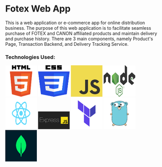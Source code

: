 # Fotex Web App

This is a web application or e-commerce app for online distribution business. The purpose of this web application is to facilitate seamless purchase of FOTEX and CANON affiliated products and maintain delivery and purchase history. There are 3 main components, namely Product's Page, Transaction Backend, and Delivery Tracking Service.

### Technologies Used:

<img src="images/html.png" alt="HTML Logo" width="100" style="width: 100px; height: 100px;"> <img src="images/css.png" alt="CSS Logo" width="100" style="width: 100px; height: 100px;"> <img src="images/js.png" alt="JavaScript Logo" width="100" style="width: 100px; height: 100px;"> <img src="images/nodejs.png" alt="Node.js Logo" width="100" style="width: 100px; height: 100px;"> <img src="images/reactjs.png" alt="ReactJS Logo" width="100" style="width: 100px; height: 100px;"> <img src="images/ejs.png" alt="ExpressJS Logo" width="100"> <img src="images/terraform.png" alt="Terraform Logo" width="100" style="width: 100px; height: 100px;"> <img src="images/go.png" alt="Go Logo" width="100" style="width: 100px; height: 100px;"> <img src="images/mongodb.png" alt="MongoDB Logo" width="100" style="width: 100px; height: 100px;">

